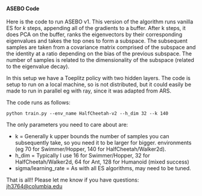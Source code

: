 #### ASEBO Code

Here is the code to run ASEBO v1. This version of the algorithm runs vanilla ES for *k* steps, appending all of the gradients to a buffer. After k steps, it does PCA on the buffer, ranks the eigenvectors by their corresponding eigenvalues and takes the top ones to form a subspace. The subsequent samples are taken from a covariance matrix comprised of the subspace and the identity at a ratio depending on the bias of the previous subspace. The number of samples is related to the dimensionality of the subspace (related to the eigenvalue decay).

In this setup we have a Toeplitz policy with two hidden layers. The code is setup to run on a local machine, so is not distributed, but it could easily be made to run in parallel eg with ray, since it was adapted from ARS.

The code runs as follows:

```
python train.py --env_name HalfCheetah-v2 --h_dim 32 --k 140

```

The only parameters you need to care about are:
  * k = Generally k upper bounds the number of samples you can subsequently take, so you need it to be larger for bigger. environments (eg 70 for Swimmer/Hopper, 140 for HalfCheetah/Walker2d).
  * h_dim = Typically I use 16 for Swimmer/Hopper, 32 for HalfCheetah/Walker2d, 64 for Ant, 128 for Humanoid (mixed success)
  * sigma/learning_rate = As with all ES algorithms, may need to be tuned.

That is all!! Please let me know if you have questions: jh3764@columbia.edu
